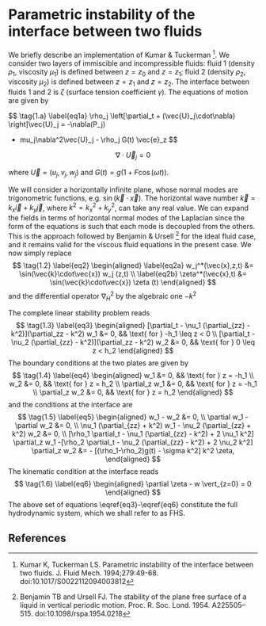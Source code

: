 # Parametric instability of the interface between two fluids

We briefly describe an implementation of Kumar \& Tuckerman [^1]. We consider
two layers of immiscible and incompressible fluids: fluid 1 (density $\rho_1$,
viscosity $\mu_1$) is defined between $z=z_0$ and $z=z_1$; fluid 2 (density
$\rho_2$, viscosity $\mu_2$) is defined between $z=z_1$ and $z=z_2$. The
interface between fluids 1 and 2 is $\zeta$ (surface tension coefficient
$\gamma$). The equations of motion are given by

$$
\tag{1.a}
\label{eq1a}
\rho_j \left[\partial_t + (\vec{U}_j\cdot\nabla) \right]\vec{U}_j = -\nabla(P_j)
+ mu_j\nabla^2\vec{U}_j - \rho_j G(t) \vec{e}_z
$$

$$
\tag{1.b}
\label{eq1b}
\nabla\cdot\vec{U}_j = 0
$$

where $\vec{U}=(u_j,v_j,w_j)$ and $G(t)=g (1 + F\cos(\omega t))$.

We will consider a horizontally infinite plane, whose normal modes are
trigonometric functions, e.g. $\sin (\vec{k}\cdot\vec{x} )$. The horizontal wave
number $\vec{k}=k_x\vec{i} + k_y\vec{j}$, where $k^2 = k_x^2 + k_y^2$, can take
any real value. We can expand the fields in terms of horizontal normal modes of
the Laplacian since the form of the equations is such that each mode is
decoupled from the others. This is the approach followed by Benjamin \& Ursell
[^2] for the ideal fluid case, and it remains valid for the viscous fluid
equations in the present case. We now simply replace 
$$
  \tag{1.2}
  \label{eq2}
  \begin{aligned}
    \label{eq2a}
    w_j^*(\vec{x},z,t) &= \sin(\vec{k}\cdot\vec{x}) w_j (z,t) 
    \\
    \label{eq2b}
    \zeta^*(\vec{x},t) &= \sin(\vec{k}\cdot\vec{x}) \zeta (t) 
  \end{aligned}
$$
and the differential operator $\nabla^2_H$ by the algebraic one $-k^2$

The complete linear stability problem reads
$$
  \tag{1.3}
  \label{eq3}
  \begin{aligned}
    [\partial_t - \nu_1 (\partial_{zz} - k^2)](\partial_zz - k^2) w_1 &= 0, && \text{ for } -h_1 \leq z < 0
    \\
    [\partial_t - \nu_2 (\partial_{zz} - k^2)](\partial_zz - k^2) w_2 &= 0, && \text{ for } 0 \leq z < h_2
  \end{aligned}
$$
The boundary conditions at the two plates are given by
$$
  \tag{1.4}
  \label{eq4}
  \begin{aligned}
    w_1 &= 0, && \text{ for } z = -h_1
    \\
    w_2 &= 0, && \text{ for } z = h_2
    \\
    \partial_z w_1 &= 0, && \text{ for } z = -h_1
    \\
    \partial_z w_2 &= 0, && \text{ for } z = h_2
  \end{aligned}
$$
and the conditions at the interface are
$$
  \tag{1.5}
  \label{eq5}
  \begin{aligned}
    w_1 - w_2 &= 0,
    \\
    \partial w_1 - \partial w_2 &= 0,
    \\
    \nu_1 (\partial_{zz} + k^2) w_1 - \nu_2 (\partial_{zz} + k^2) w_2 &= 0,
    \\
    [\rho_1 \partial_t - \nu_1 (\partial_{zz} - k^2) + 2 \nu_1 k^2] \partial_z w_1
    -[\rho_2 \partial_t - \nu_2 (\partial_{zz} - k^2) + 2 \nu_2 k^2] \partial_z w_2
    &= - [(\rho_1-\rho_2)g(t) - \sigma k^2] k^2 \zeta,
  \end{aligned}
$$
The kinematic condition at the interface reads
$$
  \tag{1.6}
  \label{eq6}
  \begin{aligned}
    \partial \zeta - w  \vert_{z=0} = 0
  \end{aligned}
$$
The above set of equations \eqref{eq3}-\eqref{eq6} constitute the full
hydrodynamic system, which we shall refer to as FHS.

## References

[^1]: Kumar K, Tuckerman LS. Parametric instability of the interface between two
    fluids. J. Fluid Mech. 1994;279:49-68. doi:10.1017/S0022112094003812 
[^2]: Benjamin TB and Ursell FJ. The stability of the plane free surface of a
    liquid in vertical periodic motion. Proc. R. Soc. Lond. 1954. A225505–515.
    doi:10.1098/rspa.1954.0218
